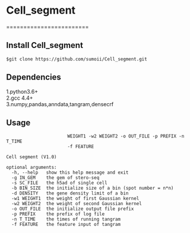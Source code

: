 # Cell_segment
========================

Install Cell_segment
------------------------------------
```
$git clone https://github.com/sumoii/Cell_segment.git
```
Dependencies
------------------------------------
1.python3.6+  
2.gcc 4.4+  
3.numpy,pandas,anndata,tangram,densecrf

Usage
-----------------------------------
```usage: cell_segment.py [-h] -g IN_GEM -s SC_FILE -b BIN_SIZE -d DENSITY -w1
                       WEIGHT1 -w2 WEIGHT2 -o OUT_FILE -p PREFIX -n T_TIME
                       -f FEATURE

Cell segment (V1.0)

optional arguments:
  -h, --help   show this help message and exit
  -g IN_GEM    the gem of stero-seq
  -s SC_FILE   the h5ad of single cell
  -b BIN_SIZE  the initialize size of a bin (spot number = n*n)
  -d DENSITY   the gene density limit of a bin
  -w1 WEIGHT1  the weight of first Gaussian kernel
  -w2 WEIGHT2  the weight of second Gaussian kernel
  -o OUT_FILE  the initialize output file prefix
  -p PREFIX    the prefix of log file
  -n T_TIME    the times of running tangram
  -f FEATURE   the feature input of tangram
```
